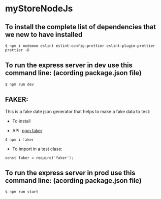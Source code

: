 # myStoreNodeJs

## To install the complete list of dependencies that we new to have installed

```shell
$ npm i nodemon eslint eslint-config-prettier eslint-plugin-prettier prettier -D
```

## To run the express server in dev use this command line: (acording package.json file)

```shell
$ npm run dev
```

## FAKER:

This is a fake date json generator that helps to make a fake data to test:

- To install

- API: [npm faker](https://www.npmjs.com/package/faker)


```shell
$ npm i faker
```

- To import in a test clase:

```text
const faker = require('faker');
```

## To run the express server in prod use this command line: (acording package.json file)

```shell
$ npm run start
```
